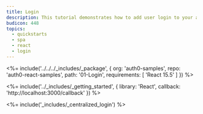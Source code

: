 ```yaml
---
title: Login
description: This tutorial demonstrates how to add user login to your application with Auth0
budicon: 448
topics:
  - quickstarts
  - spa
  - react
  - login
---
```


<%= include('../../../_includes/_package', {
  org: 'auth0-samples',
  repo: 'auth0-react-samples',
  path: '01-Login',
  requirements: [
    'React 15.5'
  ]
}) %>

<%= include('../_includes/_getting_started', { library: 'React', callback: 'http://localhost:3000/callback' }) %>

<%= include('_includes/_centralized_login') %>
